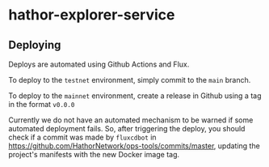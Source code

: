 # hathor-explorer-service

## Deploying

Deploys are automated using Github Actions and Flux.

To deploy to the `testnet` environment, simply commit to the `main` branch.

To deploy to the `mainnet` environment, create a release in Github using a tag in the format `v0.0.0`

Currently we do not have an automated mechanism to be warned if some automated deployment fails. So, after triggering the deploy, you should check if a commit was made by `fluxcdbot` in https://github.com/HathorNetwork/ops-tools/commits/master, updating the project's manifests with the new Docker image tag.
